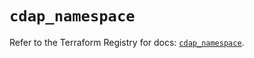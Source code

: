 # `cdap_namespace`

Refer to the Terraform Registry for docs: [`cdap_namespace`](https://registry.terraform.io/providers/googlecloudplatform/cdap/0.11.0/docs/resources/namespace).

